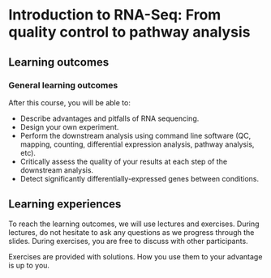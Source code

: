 # Introduction to RNA-Seq: From quality control to pathway analysis

## Learning outcomes

### General learning outcomes

After this course, you will be able to:


 * Describe advantages and pitfalls of RNA sequencing.
 * Design your own experiment.
 * Perform the downstream analysis using command line software 
 (QC, mapping, counting, differential expression analysis, pathway analysis, etc).
 * Critically assess the quality of your results at each step of the downstream analysis.
 * Detect significantly differentially-expressed genes between conditions.


## Learning experiences

To reach the learning outcomes, we will use lectures and exercises. 
During lectures, do not hesitate to ask any questions as we progress through the slides.
During exercises, you are free to discuss with other participants. 

Exercises are provided with solutions. How you use them to your advantage is up to you.

<!-- Suggestion: point out that the course has pre-requistes, and make a hyperlink to the precourse page. This is bc I suspect some users only look at the homepage... So this would make those requirements more visible. -->